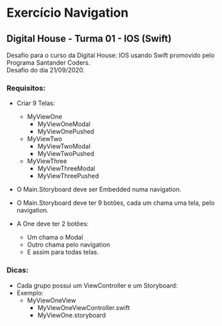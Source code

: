 # Exercício Navigation
## Digital House - Turma 01 - IOS (Swift)

Desafio para o curso da Digital House: IOS usando Swift promovido pelo Programa Santander Coders.<br />
Desafio do dia 21/09/2020.


### Requisitos:
* Criar 9 Telas:
    - MyViewOne
        - MyViewOneModal
        - MyViewOnePushed
    - MyViewTwo
        - MyViewTwoModal
        - MyViewTwoPushed
    - MyViewThree
        - MyViewThreeModal
        - MyViewThreePushed

* O Main.Storyboard deve ser Embedded numa navigation.
* O Main.Storyboard deve ter 9 botões, cada um chama uma tela, pelo navigation.
* A One deve ter 2 botões:
    - Um chama o Modal
    - Outro chama pelo navigation
    - E assim para todas telas.
    
### Dicas:
* Cada grupo possui um ViewController e um Storyboard:
* Exemplo:
    - MyViewOneView    
        - MyViewOneViewController.swift
        - MyViewOne.storyboard


